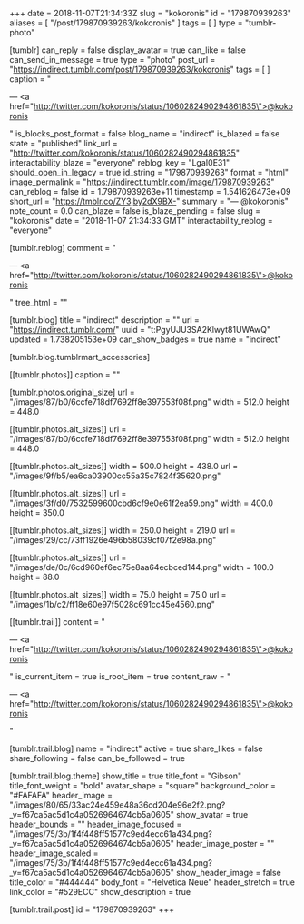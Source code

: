 +++
date = 2018-11-07T21:34:33Z
slug = "kokoronis"
id = "179870939263"
aliases = [ "/post/179870939263/kokoronis" ]
tags = [ ]
type = "tumblr-photo"

[tumblr]
can_reply = false
display_avatar = true
can_like = false
can_send_in_message = true
type = "photo"
post_url = "https://indirect.tumblr.com/post/179870939263/kokoronis"
tags = [ ]
caption = "<p>— <a href=\"http://twitter.com/kokoronis/status/1060282490294861835\">@kokoronis</a></p>"
is_blocks_post_format = false
blog_name = "indirect"
is_blazed = false
state = "published"
link_url = "http://twitter.com/kokoronis/status/1060282490294861835"
interactability_blaze = "everyone"
reblog_key = "LgaI0E31"
should_open_in_legacy = true
id_string = "179870939263"
format = "html"
image_permalink = "https://indirect.tumblr.com/image/179870939263"
can_reblog = false
id = 1.79870939263e+11
timestamp = 1.541626473e+09
short_url = "https://tmblr.co/ZY3jby2dX9BX-"
summary = "— @kokoronis"
note_count = 0.0
can_blaze = false
is_blaze_pending = false
slug = "kokoronis"
date = "2018-11-07 21:34:33 GMT"
interactability_reblog = "everyone"

[tumblr.reblog]
comment = "<p>— <a href=\"http://twitter.com/kokoronis/status/1060282490294861835\">@kokoronis</a></p>"
tree_html = ""

[tumblr.blog]
title = "indirect"
description = ""
url = "https://indirect.tumblr.com/"
uuid = "t:PgyUJU3SA2Klwyt81UWAwQ"
updated = 1.738205153e+09
can_show_badges = true
name = "indirect"

[tumblr.blog.tumblrmart_accessories]

[[tumblr.photos]]
caption = ""

[tumblr.photos.original_size]
url = "/images/87/b0/6ccfe718df7692ff8e397553f08f.png"
width = 512.0
height = 448.0

[[tumblr.photos.alt_sizes]]
url = "/images/87/b0/6ccfe718df7692ff8e397553f08f.png"
width = 512.0
height = 448.0

[[tumblr.photos.alt_sizes]]
width = 500.0
height = 438.0
url = "/images/9f/b5/ea6ca03900cc55a35c7824f35620.png"

[[tumblr.photos.alt_sizes]]
url = "/images/3f/d0/7532599600cbd6cf9e0e61f2ea59.png"
width = 400.0
height = 350.0

[[tumblr.photos.alt_sizes]]
width = 250.0
height = 219.0
url = "/images/29/cc/73ff1926e496b58039cf07f2e98a.png"

[[tumblr.photos.alt_sizes]]
url = "/images/de/0c/6cd960ef6ec75e8aa64ecbced144.png"
width = 100.0
height = 88.0

[[tumblr.photos.alt_sizes]]
width = 75.0
height = 75.0
url = "/images/1b/c2/ff18e60e97f5028c691cc45e4560.png"

[[tumblr.trail]]
content = "<p>&mdash; <a href=\"http://twitter.com/kokoronis/status/1060282490294861835\">@kokoronis</a></p>"
is_current_item = true
is_root_item = true
content_raw = "<p>— <a href=\"http://twitter.com/kokoronis/status/1060282490294861835\">@kokoronis</a></p>"

[tumblr.trail.blog]
name = "indirect"
active = true
share_likes = false
share_following = false
can_be_followed = true

[tumblr.trail.blog.theme]
show_title = true
title_font = "Gibson"
title_font_weight = "bold"
avatar_shape = "square"
background_color = "#FAFAFA"
header_image = "/images/80/65/33ac24e459e48a36cd204e96e2f2.png?_v=f67ca5ac5d1c4a0526964674cb5a0605"
show_avatar = true
header_bounds = ""
header_image_focused = "/images/75/3b/1f4f448ff51577c9ed4ecc61a434.png?_v=f67ca5ac5d1c4a0526964674cb5a0605"
header_image_poster = ""
header_image_scaled = "/images/75/3b/1f4f448ff51577c9ed4ecc61a434.png?_v=f67ca5ac5d1c4a0526964674cb5a0605"
show_header_image = false
title_color = "#444444"
body_font = "Helvetica Neue"
header_stretch = true
link_color = "#529ECC"
show_description = true

[tumblr.trail.post]
id = "179870939263"
+++
